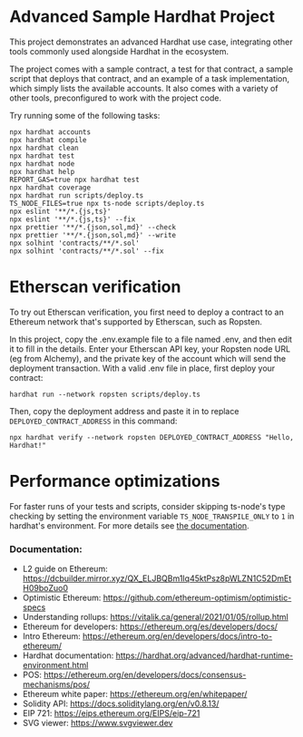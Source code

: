 # Advanced Sample Hardhat Project

This project demonstrates an advanced Hardhat use case, integrating other tools commonly used alongside Hardhat in the ecosystem.

The project comes with a sample contract, a test for that contract, a sample script that deploys that contract, and an example of a task implementation, which simply lists the available accounts. It also comes with a variety of other tools, preconfigured to work with the project code.

Try running some of the following tasks:

```shell
npx hardhat accounts
npx hardhat compile
npx hardhat clean
npx hardhat test
npx hardhat node
npx hardhat help
REPORT_GAS=true npx hardhat test
npx hardhat coverage
npx hardhat run scripts/deploy.ts
TS_NODE_FILES=true npx ts-node scripts/deploy.ts
npx eslint '**/*.{js,ts}'
npx eslint '**/*.{js,ts}' --fix
npx prettier '**/*.{json,sol,md}' --check
npx prettier '**/*.{json,sol,md}' --write
npx solhint 'contracts/**/*.sol'
npx solhint 'contracts/**/*.sol' --fix
```

# Etherscan verification

To try out Etherscan verification, you first need to deploy a contract to an Ethereum network that's supported by Etherscan, such as Ropsten.

In this project, copy the .env.example file to a file named .env, and then edit it to fill in the details. Enter your Etherscan API key, your Ropsten node URL (eg from Alchemy), and the private key of the account which will send the deployment transaction. With a valid .env file in place, first deploy your contract:

```shell
hardhat run --network ropsten scripts/deploy.ts
```

Then, copy the deployment address and paste it in to replace `DEPLOYED_CONTRACT_ADDRESS` in this command:

```shell
npx hardhat verify --network ropsten DEPLOYED_CONTRACT_ADDRESS "Hello, Hardhat!"
```

# Performance optimizations

For faster runs of your tests and scripts, consider skipping ts-node's type checking by setting the environment variable `TS_NODE_TRANSPILE_ONLY` to `1` in hardhat's environment. For more details see [the documentation](https://hardhat.org/guides/typescript.html#performance-optimizations).

### Documentation:

- L2 guide on Ethereum: https://dcbuilder.mirror.xyz/QX_ELJBQBm1Iq45ktPsz8pWLZN1C52DmEtH09boZuo0
- Optimistic Ethereum: https://github.com/ethereum-optimism/optimistic-specs
- Understanding rollups: https://vitalik.ca/general/2021/01/05/rollup.html
- Ethereum for developers: https://ethereum.org/es/developers/docs/
- Intro Ethereum: https://ethereum.org/en/developers/docs/intro-to-ethereum/
- Hardhat documentation: https://hardhat.org/advanced/hardhat-runtime-environment.html
- POS: https://ethereum.org/en/developers/docs/consensus-mechanisms/pos/
- Ethereum white paper: https://ethereum.org/en/whitepaper/
- Solidity API: https://docs.soliditylang.org/en/v0.8.13/
- EIP 721: https://eips.ethereum.org/EIPS/eip-721
- SVG viewer: https://www.svgviewer.dev
